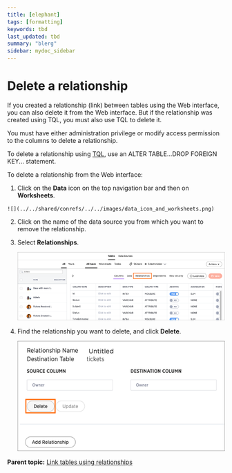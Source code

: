 ```yaml
---
title: [elephant]
tags: [formatting]
keywords: tbd
last_updated: tbd
summary: "blerg"
sidebar: mydoc_sidebar
---
```

# Delete a relationship

If you created a relationship \(link\) between tables using the Web interface, you can also delete it from the Web interface. But if the relationship was created using TQL, you must also use TQL to delete it.

You must have either administration privilege or modify access permission to the columns to delete a relationship.

To delete a relationship using [TQL](../reference/sql_cli_commands.html#), use an ALTER TABLE...DROP FOREIGN KEY... statement.

To delete a relationship from the Web interface:

1.   Click on the **Data** icon on the top navigation bar and then on **Worksheets**. 

    ![](../../shared/conrefs/../../images/data_icon_and_worksheets.png)

2.   Click on the name of the data source you from which you want to remove the relationship. 
3.  Select **Relationships**.

     ![](../../shared/conrefs/../../images/select_relationships.png "Select Relationships") 

4.   Find the relationship you want to delete, and click **Delete**. 

     ![](../../images/relationship_delete.png "Delete a relationship") 


**Parent topic:** [Link tables using relationships](../../admin/data_modeling/about_relationships.html)


